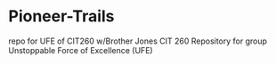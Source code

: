 # Pioneer-Trails
repo for UFE of CIT260 w/Brother Jones
CIT 260 Repository for group Unstoppable Force of Excellence (UFE)
